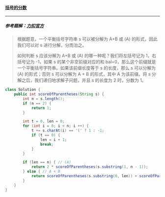 #### <a href="https://leetcode.cn/problems/score-of-parentheses/">括号的分数</a>

----------------

##### 参考题解：[力扣官方](https://leetcode.cn/problems/score-of-parentheses/solution/gua-hao-de-fen-shu-by-leetcode-solution-we6b/)

> 根据题意，一个平衡括号字符串 s 可以被分解为 A+B 或 (A) 的形式，因此我们可以对 s 进行分解，分而治之。
>
> 如何判断 s 应该分解为 A+B 或 (A) 的哪一种呢？我们将左括号记为 1，右括号记为 -1，如果 s 的某个非空前缀对应的和 bal=0，那么这个前缀就是一个平衡括号字符串。如果该前缀长度等于 s 的长度，那么 s 可以分解为 (A) 的形式；否则 s 可以分解为 A + B 的形式，其中 A 为该前缀。将 s 分解之后，我们递归地求解子问题，并且 s 的长度为 2 时，分数为 1。
>

```java
class Solution {
    public int scoreOfParentheses(String s) {
        int n = s.length();
        if (n == 2) {
            return 1;
        }

        int t = 0, len = 0;
        for (int i = 0; i < n; i ++) {
            t += s.charAt(i) == '(' ? 1 : -1;
            if (t == 0) {
                len = i + 1;
                break;
            }
        }

        if (len == n) { // (A)
            return 2 * scoreOfParentheses(s.substring(1, n - 1));
        } else { // A + B
            return scoreOfParentheses(s.substring(0, len)) + scoreOfParentheses(s.substring(len));
        }
    }
}
```

